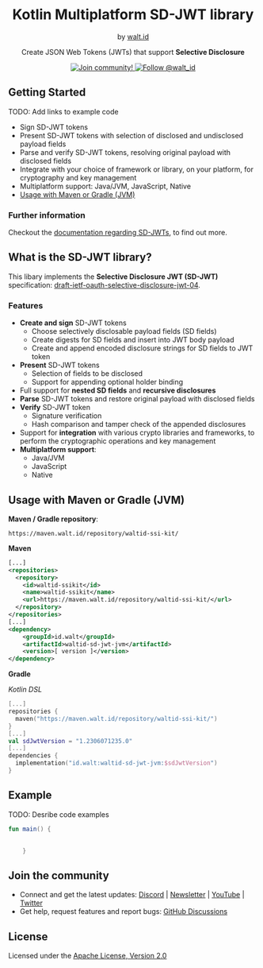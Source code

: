 <div align="center">
 <h1>Kotlin Multiplatform SD-JWT library</h1>
 <span>by </span><a href="https://walt.id">walt.id</a>
  <p>Create JSON Web Tokens (JWTs) that support <b>Selective Disclosure</b><p>

<a href="https://walt.id/community">
<img src="https://img.shields.io/badge/Join-The Community-blue.svg?style=flat" alt="Join community!" />
</a>
<a href="https://twitter.com/intent/follow?screen_name=walt_id">
<img src="https://img.shields.io/twitter/follow/walt_id.svg?label=Follow%20@walt_id" alt="Follow @walt_id" />
</a>

</div>

## Getting Started

TODO: Add links to example code

* Sign SD-JWT tokens
* Present SD-JWT tokens with selection of disclosed and undisclosed payload fields
* Parse and verify SD-JWT tokens, resolving original payload with disclosed fields
* Integrate with your choice of framework or library, on your platform, for cryptography and key management
* Multiplatform support: Java/JVM, JavaScript, Native 
* [Usage with Maven or Gradle (JVM)](#usage-with-maven-or-gradle-jvm)

### Further information

Checkout the [documentation regarding SD-JWTs](https://docs.walt.id/v/ssikit/concepts/selective-disclosure), to find out more.

## What is the SD-JWT library?

This libary implements the **Selective Disclosure JWT (SD-JWT)** specification:  [draft-ietf-oauth-selective-disclosure-jwt-04](https://datatracker.ietf.org/doc/draft-ietf-oauth-selective-disclosure-jwt/04/).

### Features

* **Create and sign** SD-JWT tokens
  * Choose selectively disclosable payload fields (SD fields)
  * Create digests for SD fields and insert into JWT body payload
  * Create and append encoded disclosure strings for SD fields to JWT token
* **Present** SD-JWT tokens 
  * Selection of fields to be disclosed
  * Support for appending optional holder binding
* Full support for **nested SD fields** and **recursive disclosures**
* **Parse** SD-JWT tokens and restore original payload with disclosed fields
* **Verify** SD-JWT token 
  * Signature verification
  * Hash comparison and tamper check of the appended disclosures
* Support for **integration** with various crypto libraries and frameworks, to perform the cryptographic operations and key management
* **Multiplatform support**: 
  * Java/JVM
  * JavaScript
  * Native

## Usage with Maven or Gradle (JVM)

**Maven / Gradle repository**:

`https://maven.walt.id/repository/waltid-ssi-kit/`

**Maven**

```xml
[...]
<repositories>
  <repository>
    <id>waltid-ssikit</id>
    <name>waltid-ssikit</name>
    <url>https://maven.walt.id/repository/waltid-ssi-kit/</url>
  </repository>
</repositories>
[...]
<dependency>
    <groupId>id.walt</groupId>
    <artifactId>waltid-sd-jwt-jvm</artifactId>
    <version>[ version ]</version>
</dependency>
```

**Gradle**

_Kotlin DSL_
```kotlin
[...]
repositories {
  maven("https://maven.walt.id/repository/waltid-ssi-kit/")
}
[...]
val sdJwtVersion = "1.2306071235.0"
[...]
dependencies {
  implementation("id.walt:waltid-sd-jwt-jvm:$sdJwtVersion")
}
```

## Example
TODO: Desribe code examples

```kotlin
fun main() {
    

    }
```


## Join the community

* Connect and get the latest updates: [Discord](https://discord.gg/AW8AgqJthZ) | [Newsletter](https://walt.id/newsletter) | [YouTube](https://www.youtube.com/channel/UCXfOzrv3PIvmur_CmwwmdLA) | [Twitter](https://mobile.twitter.com/walt_id)
* Get help, request features and report bugs: [GitHub Discussions](https://github.com/walt-id/.github/discussions)

## License

Licensed under the [Apache License, Version 2.0](https://github.com/walt-id/waltid-nftkit/blob/main/LICENSE)
